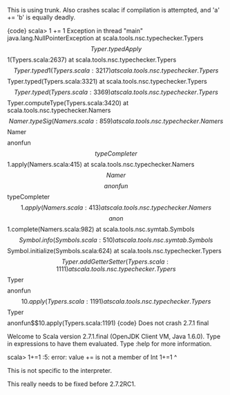 This is using trunk.  Also crashes scalac if compilation is attempted, and 'a' += 'b' is equally deadly.

{code}
scala> 1 += 1
Exception in thread "main" java.lang.NullPointerException
	at scala.tools.nsc.typechecker.Typers$$Typer.typedApply$$1(Typers.scala:2637)
	at scala.tools.nsc.typechecker.Typers$$Typer.typed1(Typers.scala:3217)
	at scala.tools.nsc.typechecker.Typers$$Typer.typed(Typers.scala:3321)
	at scala.tools.nsc.typechecker.Typers$$Typer.typed(Typers.scala:3369)
	at scala.tools.nsc.typechecker.Typers$$Typer.computeType(Typers.scala:3420)
	at scala.tools.nsc.typechecker.Namers$$Namer.typeSig(Namers.scala:859)
	at scala.tools.nsc.typechecker.Namers$$Namer$$$$anonfun$$typeCompleter$$1.apply(Namers.scala:415)
	at scala.tools.nsc.typechecker.Namers$$Namer$$$$anonfun$$typeCompleter$$1.apply(Namers.scala:413)
	at scala.tools.nsc.typechecker.Namers$$$$anon$$1.complete(Namers.scala:982)
	at scala.tools.nsc.symtab.Symbols$$Symbol.info(Symbols.scala:510)
	at scala.tools.nsc.symtab.Symbols$$Symbol.initialize(Symbols.scala:624)
	at scala.tools.nsc.typechecker.Typers$$Typer.addGetterSetter(Typers.scala:1111)
	at scala.tools.nsc.typechecker.Typers$$Typer$$$$anonfun$$10.apply(Typers.scala:1191)
	at scala.tools.nsc.typechecker.Typers$$Typer$$$$anonfun$$10.apply(Typers.scala:1191)
{code}
Does not crash 2.7.1 final

Welcome to Scala version 2.7.1.final (OpenJDK Client VM, Java 1.6.0).
Type in expressions to have them evaluated.
Type :help for more information.

scala> 1+=1
<console>:5: error: value += is not a member of Int
       1+=1
        ^

This is not specific to the interpreter.

This really needs to be fixed before 2.7.2RC1.
